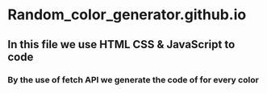 # Random_color_generator.github.io
##  In this file we use HTML CSS & JavaScript to code
### By the use of fetch API we generate the code of for every color
